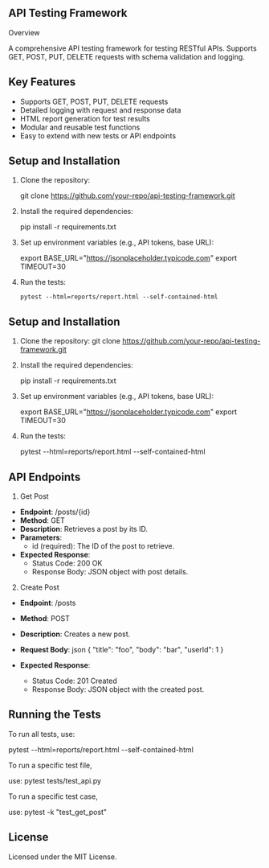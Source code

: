 
## API Testing Framework

Overview

A comprehensive API testing framework for testing RESTful APIs. Supports GET, POST, PUT, DELETE requests with schema validation and logging.

## Key Features
- Supports GET, POST, PUT, DELETE requests
- Detailed logging with request and response data
- HTML report generation for test results
- Modular and reusable test functions
- Easy to extend with new tests or API endpoints

## Setup and Installation

1. Clone the repository:

   git clone https://github.com/your-repo/api-testing-framework.git
   

2. Install the required dependencies:

   pip install -r requirements.txt
   

3. Set up environment variables (e.g., API tokens, base URL):

   export BASE_URL="https://jsonplaceholder.typicode.com"
   export TIMEOUT=30
   

4. Run the tests:
   ```
   pytest --html=reports/report.html --self-contained-html
   ```
## Setup and Installation

1. Clone the repository:
   git clone https://github.com/your-repo/api-testing-framework.git
   

2. Install the required dependencies:

   pip install -r requirements.txt
   

3. Set up environment variables (e.g., API tokens, base URL):

   export BASE_URL="https://jsonplaceholder.typicode.com"
   export TIMEOUT=30
   

4. Run the tests:

   pytest --html=reports/report.html --self-contained-html


## API Endpoints

1. Get Post
- **Endpoint**: /posts/{id}
- **Method**: GET
- **Description**: Retrieves a post by its ID.
- **Parameters**: 
  - id (required): The ID of the post to retrieve.
- **Expected Response**: 
  - Status Code: 200 OK
  - Response Body: JSON object with post details.

2. Create Post
- **Endpoint**: /posts
- **Method**: POST
- **Description**: Creates a new post.
- **Request Body**:
json
  {
    "title": "foo",
    "body": "bar",
    "userId": 1
  }

- **Expected Response**: 
  - Status Code: 201 Created
  - Response Body: JSON object with the created post.

## Running the Tests

To run all tests, use:

pytest --html=reports/report.html --self-contained-html

To run a specific test file, 

use: pytest tests/test_api.py

To run a specific test case, 

use: pytest -k "test_get_post"

## License

Licensed under the MIT License.
